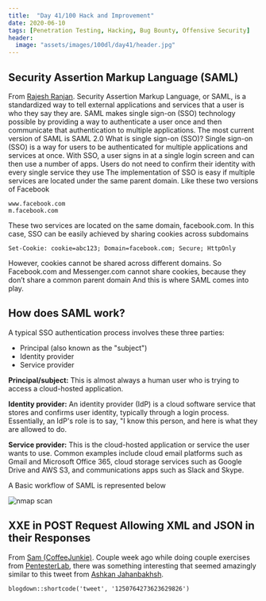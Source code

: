 ```yaml
---
title:  "Day 41/100 Hack and Improvement"
date: 2020-06-10
tags: [Penetration Testing, Hacking, Bug Bounty, Offensive Security]
header: 
  image: "assets/images/100dl/day41/header.jpg"
---
```


## Security Assertion Markup Language (SAML)

From [Rajesh Ranjan](https://twitter.com/eh_rajesh). Security Assertion Markup Language, or SAML, is a standardized way to tell external applications and services that a user is who they say they are. SAML makes single sign-on (SSO) technology possible by providing a way to authenticate a user once and then communicate that authentication to multiple applications. The most current version of SAML is SAML 2.0
What is single sign-on (SSO)?
Single sign-on (SSO) is a way for users to be authenticated for multiple applications and services at once. With SSO, a user signs in at a single login screen and can then use a number of apps. Users do not need to confirm their identity with every single service they use
The implementation of SSO is easy if multiple services are located under the same parent domain. Like these two versions of Facebook

```
www.facebook.com
m.facebook.com
```

These two services are located on the same domain, facebook.com. In this case, SSO can be easily achieved by sharing cookies across subdomains

```
Set-Cookie: cookie=abc123; Domain=facebook.com; Secure; HttpOnly
```

However, cookies cannot be shared across different domains. So Facebook.com and Messenger.com cannot share cookies, because they don’t share a common parent domain
And this is where SAML comes into play.


## How does SAML work?

A typical SSO authentication process involves these three parties:
-	Principal (also known as the "subject")
-	Identity provider
-	Service provider

**Principal/subject:** This is almost always a human user who is trying to access a cloud-hosted application.


**Identity provider:** An identity provider (IdP) is a cloud software service that stores and confirms user identity, typically through a login process. Essentially, an IdP's role is to say, "I know this person, and here is what they are allowed to do.


**Service provider:** This is the cloud-hosted application or service the user wants to use. Common examples include cloud email platforms such as Gmail and Microsoft Office 365, cloud storage services such as Google Drive and AWS S3, and communications apps such as Slack and Skype.


A Basic workflow of SAML is represented below


<img src="{{ site.url }}{{ site.baseurl }}/assets/images/100dl/day41/saml.png" alt="nmap scan">

## XXE in POST Request Allowing XML and JSON in their Responses

From [Sam (CoffeeJunkie)](https://twitter.com/coffeejunkiee_). Couple week ago while doing couple exercises from [PentesterLab](https://pentesterlab.com/), there was something interesting that seemed amazingly similar to this tweet from [Ashkan Jahanbakhsh](https://twitter.com/11xuxx).

```{r echo=FALSE}
blogdown::shortcode('tweet', '1250764273623629826')
```